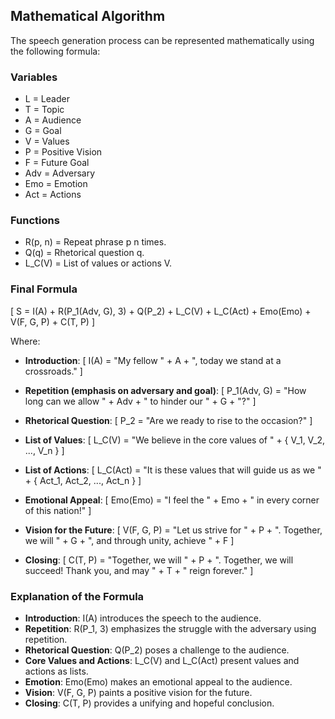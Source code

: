 ## Mathematical Algorithm

The speech generation process can be represented mathematically using the following formula:

### Variables

- L = Leader
- T = Topic
- A = Audience
- G = Goal
- V = Values
- P = Positive Vision
- F = Future Goal
- Adv = Adversary
- Emo = Emotion
- Act = Actions

### Functions

- R(p, n) = Repeat phrase p n times.
- Q(q) = Rhetorical question q.
- L_C(V) = List of values or actions V.

### Final Formula

\[
S = I(A) + R(P_1(Adv, G), 3) + Q(P_2) + L_C(V) + L_C(Act) + Emo(Emo) + V(F, G, P) + C(T, P)
\]

Where:

- **Introduction**:
\[
  I(A) = "My fellow " + A + ", today we stand at a crossroads."
\]
  
- **Repetition (emphasis on adversary and goal)**:
\[
  P_1(Adv, G) = "How long can we allow " + Adv + " to hinder our " + G + "?"
\]

- **Rhetorical Question**:
\[
  P_2 = "Are we ready to rise to the occasion?"
\]

- **List of Values**:
\[
  L_C(V) = "We believe in the core values of " + \{ V_1, V_2, ..., V_n \}
\]

- **List of Actions**:
\[
  L_C(Act) = "It is these values that will guide us as we " + \{ Act_1, Act_2, ..., Act_n \}
\]

- **Emotional Appeal**:
\[
  Emo(Emo) = "I feel the " + Emo + " in every corner of this nation!"
\]

- **Vision for the Future**:
\[
  V(F, G, P) = "Let us strive for " + P + ". Together, we will " + G + ", and through unity, achieve " + F
\]

- **Closing**:
\[
  C(T, P) = "Together, we will " + P + ". Together, we will succeed! Thank you, and may " + T + " reign forever."
\]

### Explanation of the Formula

- **Introduction**: I(A) introduces the speech to the audience.
- **Repetition**: R(P_1, 3) emphasizes the struggle with the adversary using repetition.
- **Rhetorical Question**: Q(P_2) poses a challenge to the audience.
- **Core Values and Actions**: L_C(V) and L_C(Act) present values and actions as lists.
- **Emotion**: Emo(Emo) makes an emotional appeal to the audience.
- **Vision**: V(F, G, P) paints a positive vision for the future.
- **Closing**: C(T, P) provides a unifying and hopeful conclusion.
